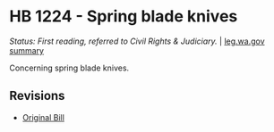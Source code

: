 # HB 1224 - Spring blade knives
*Status: First reading, referred to Civil Rights & Judiciary.* | [leg.wa.gov summary](https://app.leg.wa.gov/billsummary?BillNumber=1224&Year=2021)

Concerning spring blade knives.

## Revisions
* [Original Bill](1/)